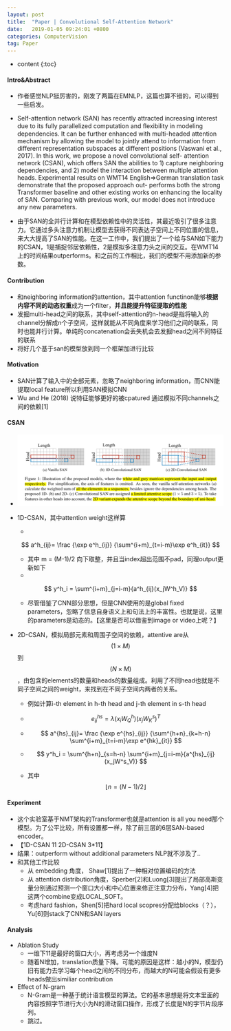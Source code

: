```yaml
---
layout: post
title:  "Paper | Convolutional Self-Attention Network"
date:   2019-01-05 09:24:01 +0800
categories: ComputerVision
tag: Paper
---
```

<!--
 * @Description: 
 * @Author: Leesky
 * @Date: 2019-01-05 08:54:29
 * @LastEditors: Leesky
 * @LastEditTime: 2019-01-05 11:52:27
 -->

<head>
    <script src="https://cdn.mathjax.org/mathjax/latest/MathJax.js?config=TeX-AMS-MML_HTMLorMML" type="text/javascript"></script>
    <script type="text/x-mathjax-config">
        MathJax.Hub.Config({
            tex2jax: {
            skipTags: ['script', 'noscript', 'style', 'textarea', 'pre'],
            inlineMath: [['$','$']]
            }
        });
    </script>
</head>


* content
{:toc}

#### Intro&Abstract

- 作者感觉NLP挺厉害的，刚发了两篇在EMNLP，这篇也算不错的，可以得到一些启发。

- Self-attention network (SAN) has recently attracted increasing interest due to its fully parallelized computation and ﬂexibility in modeling dependencies. It can be further enhanced with multi-headed attention mechanism by allowing the model to jointly attend to information from different representation subspaces at different positions (Vaswani et al., 2017). In this work, we propose a novel convolutional self- attention network (CSAN), which offers SAN the abilities to 1) capture neighboring dependencies, and 2) model the interaction between multiple attention heads. Experimental results on WMT14 English⇒German translation task demonstrate that the proposed approach out- performs both the strong Transformer baseline and other existing works on enhancing the locality of SAN. Comparing with previous work, our model does not introduce any new parameters.

- 由于SAN的全并行计算和在模型依赖性中的灵活性，其最近吸引了很多注意力。它通过多头注意力机制让模型去获得不同表达子空间上不同位置的信息，来大大提高了SAN的性能。在这一工作中，我们提出了一个给与SAN如下能力的CSAN，1是捕捉邻居依赖性，2是模拟多注意力头之间的交互。在WMT14上的时间结果outperforms。和之前的工作相比，我们的模型不用添加新的参数。

#### Contribution

- 和neighboring information的attention，其中attention functinon能够**根据内容不同的动态权重**成为一个filter，**并且能提升特征提取的性能**
- 发掘multi-head之间的联系，其中self-attention的n-head是指将输入的channel分解成n个子空间，这样就能从不同角度来学习他们之间的联系，同时也能并行计算。单纯的concatenation会丢失机会去发掘head之间不同特征的联系
- 将好几个基于san的模型放到同一个框架加进行比较

#### Motivation

- SAN计算了输入中的全部元素，忽略了neighboring information，而CNN能提取local feature所以利用SAN模拟CNN
- Wu and He (2018) 说特征能够更好的被cpatured 通过模拟不同channels之间的依赖[1]

#### CSAN
- ![CSAN](/image/CSAN/CSAN.png)
- 1D-CSAN，其中attention weight这样算

  - 

  $$
  a^h_{ij}= \frac {\exp e^h_{ij}} {\sum^{i+m}_{t=i-m}\exp e^h_{it}}
  $$

  - 其中 m = (M-1)/2 向下取整，并且当index超出范围不pad，同理output更新如下
  - 

  $$
  y^h_i = \sum^{i+m}_{j=i-m}{a^h_{ij}(x_jW^h_V)}
  $$

  - 尽管借鉴了CNN部分思想，但是CNN使用的是global fixed parameters，忽略了信息自身语义上和句法上的丰富性。也就是说，这里的parameters是动态的。【这里是否可以借鉴到image or video上呢？】

- 2D-CSAN，模拟局部元素和周围子空间的依赖，attentive are从$$(1\times M)$$到$$(N\times M)$$，由包含的elements的数量和heads的数量组成。利用了不同head也就是不同子空间之间的weight，来找到在不同子空间内两者的关系。

  - 例如计算i-th element in h-th head and j-th element in s-th head

  - $$
    e^{hs}_{ij}=\lambda(x_iW^h_Q)(x_jW^s_K)^T
    $$

  - $$
    a^{hs}_{ij}= \frac {\exp e^{hs}_{ij}} {\sum^{h+n}_{k=h-n} \sum^{i+m}_{t=i-m}\exp e^{hk}_{it}}
    $$

  - $$
    y^h_i = \sum^{h+n}_{s=h-n} \sum^{i+m}_{j=i-m}{a^{hs}_{ij}(x_jW^s_V)}
    $$

  - 其中$$\lfloor n=(N-1)/2 \rfloor$$

#### Experiment

- 这个实验室基于NMT架构的Transformer也就是attention is all you need那个模型。为了公平比较，所有设置都一样，除了前三层的6层SAN-based encoder。
- 【1D-CSAN 11 2D-CSAN 3*11】
- 结果：outperform without additional parameters NLP就不涉及了..
- 和其他工作比较
  - 从 embedding 角度， Shaw[1]提出了一种相对位置编码的方法
  - 从 attention distribution角度，Sperber[2]和Luong[3]提出了局部高斯变量分别通过预测一个窗口大小和中心位置来修正注意力分布，Yang[4]把这两个combine变成LOCAL_SOFT。
  - 考虑hard fashion，Shen[5]把hard local scopres分配给blocks（？），Yu[6]则stack了CNN和SAN layers

#### Analysis

- Ablation Study
  - 一维下11是最好的窗口大小，再考虑另一个维度N
  - 随着N增加，translation质量下降。可能的原因是这样：越小的N，模型仍旧有能力去学习每个head之间的不同分布，而越大的N可能会假设有更多heads做出similiar contribution
- Effect of N-gram
  - N-Gram是一种基于统计语言模型的算法。它的基本思想是将文本里面的内容按照字节进行大小为N的滑动窗口操作，形成了长度是N的字节片段序列。
  - 跳过。